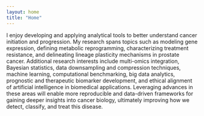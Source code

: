 ```yaml
---
layout: home
title: "Home"
---
```


I enjoy developing and applying analytical tools to better understand cancer initiation and progression. My research spans topics such as modeling gene expression, defining metabolic reprogramming, characterizing treatment resistance, and delineating lineage plasticity mechanisms in prostate cancer. Additional research interests include multi-omics integration, Bayesian statistics, data downsampling and compression techniques, machine learning, computational benchmarking, big data analytics, prognostic and therapeutic biomarker development, and ethical alignment of artificial intelligence in biomedical applications. Leveraging advances in these areas will enable more reproducible and data-driven frameworks for gaining deeper insights into cancer biology, ultimately improving how we detect, classify, and treat this disease.
